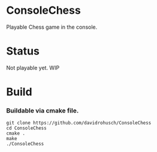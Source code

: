 # ConsoleChess
Playable Chess game in the console.

# Status
Not playable yet. WIP


# Build
### Buildable via cmake file.

```
git clone https://github.com/davidrohusch/ConsoleChess
cd ConsoleChess
cmake .
make
./ConsoleChess
```
